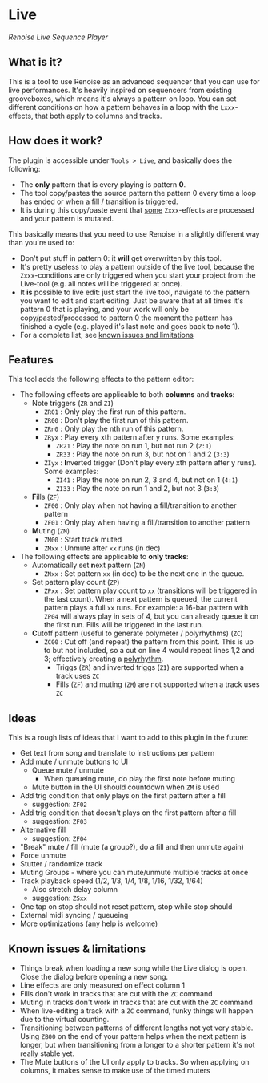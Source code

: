 # Live

_Renoise Live Sequence Player_

## What is it?

This is a tool to use Renoise as an advanced sequencer that you can use for live performances. It's heavily inspired on
sequencers from existing grooveboxes, which means it's always a pattern on loop. You can set different conditions on 
how a pattern behaves in a loop with the `Lxxx`-effects, that both apply to columns and tracks.

## How does it work?

The plugin is accessible under `Tools > Live`, and basically does the following:

- The **only** pattern that is every playing is pattern **0**.
- The tool copy/pastes the source pattern the pattern 0 every time a loop has ended or when a fill / transition is triggered.
- It is during this copy/paste event that [some](##-features) `Zxxx`-effects are processed and your pattern is mutated.

This basically means that you need to use Renoise in a slightly different way than you're used to:

- Don't put stuff in pattern 0: it **will** get overwritten by this tool.
- It's pretty useless to play a pattern outside of the live tool, because the `Zxxx`-conditions are only triggered when you start your project from the Live-tool (e.g. all notes will be triggered at once).
- It **is** possible to live edit: just start the live tool, navigate to the pattern you want to edit and start editing. Just be aware that at all times it's pattern 0 that is playing, and your work will only be copy/pasted/processed to pattern 0 the moment the pattern has finished a cycle (e.g. played it's last note and goes back to note 1).
- For a complete list, see [known issues and limitations](##-known-issues-and-limitations)

## Features

This tool adds the following effects to the pattern editor:

- The following effects are applicable to both **columns** and **tracks**:
    - Note t**r**iggers (`ZR` and `ZI`)
        - `ZR01` : Only play the first run of this pattern.
        - `ZR00` : Don't play the first run of this pattern.
        - `ZRn0` : Only play the nth run of this pattern.
        - `ZRyx` : Play every xth pattern after y runs. Some examples:
            - `ZR21` : Play the note on run 1, but not run 2 (`2:1`)
            - `ZR33` : Play the note on run 3, but not on 1 and 2 (`3:3`)
        - `ZIyx` : **I**nverted trigger (Don't play every xth pattern after y runs). Some examples:
            - `ZI41` : Play the note on run 2, 3 and 4, but not on 1 (`4:1`)
            - `ZI33` : Play the note on run 1 and 2, but not 3 (`3:3`)
    - **F**ills (`ZF`)
        - `ZF00` : Only play when not having a fill/transition to another pattern
        - `ZF01` : Only play when having a fill/transition to another pattern
    - **M**uting (`ZM`)
        - `ZM00` : Start track muted
        - `ZMxx` : Unmute after `xx` runs (in dec)
- The following effects are applicable to **only tracks**:
    - Automatically set **n**ext pattern (`ZN`)
        - `ZNxx` : Set pattern `xx` (in dec) to be the next one in the queue.
    - Set pattern **p**lay count (`ZP`)
        - `ZPxx` : Set pattern play count to `xx` (transitions will be triggered in the last count). When a next pattern is queued, the current pattern plays a full `xx` runs. For example: a 16-bar pattern with `ZP04` will always play in sets of 4, but you can already queue it on the first run. Fills will be triggered in the last run.
    - **C**utoff pattern (useful to generate polymeter / polyrhythms) (`ZC`)
        - `ZC00` : Cut off (and repeat) the pattern from this point. This is up to but not included, so a cut on line 4 would repeat lines 1,2 and 3; effectively creating a [polyrhythm](https://en.wikipedia.org/wiki/Polyrhythm). 
            - Triggs (`ZR`) and inverted triggs (`ZI`) are supported when a track uses `ZC`
            - Fills (`ZF`) and muting (`ZM`) are not supported when a track uses `ZC`

## Ideas

This is a rough lists of ideas that I want to add to this plugin in the future:

- Get text from song and translate to instructions per pattern
- Add mute / unmute buttons to UI
    - Queue mute / unmute
        - When queueing mute, do play the first note before muting
    - Mute button in the UI should countdown when `ZM` is used
- Add trig condition that only plays on the first pattern after a fill
    - suggestion: `ZF02`
- Add trig condition that doesn't plays on the first pattern after a fill
    - suggestion: `ZF03`
- Alternative fill
    - suggestion: `ZF04`
- "Break" mute / fill (mute (a group?), do a fill and then unmute again)
- Force unmute  
- Stutter / randomize track
- Muting Groups - where you can mute/unmute multiple tracks at once
- Track playback speed (1/2, 1/3, 1/4, 1/8, 1/16, 1/32, 1/64)
    - Also stretch delay column
    - suggestion: `ZSxx`
- One tap on stop should not reset pattern, stop while stop should
- External midi syncing / queueing
- More optimizations (any help is welcome)

## Known issues & limitations

- Things break when loading a new song while the Live dialog is open. Close the dialog before opening a new song.
- Line effects are only measured on effect column 1
- Fills don't work in tracks that are cut with the `ZC` command
- Muting in tracks don't work in tracks that are cut with the `ZC` command
- When live-editing a track with a `ZC` command, funky things will happen due to the virtual counting.
- Transitioning between patterns of different lengths not yet very stable. Using `ZB00` on the end of your pattern helps when the next pattern is longer, but when transitioning from a longer to a shorter pattern it's not really stable yet.
- The Mute buttons of the UI only apply to tracks. So when applying on columns, it makes sense to make use of the timed muters
